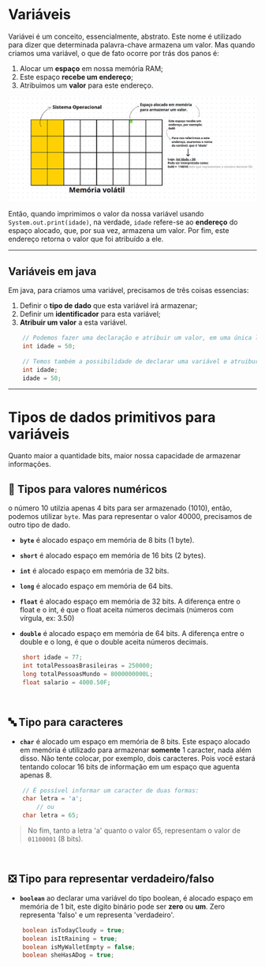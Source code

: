 # Variáveis
Variávei é um conceito, essencialmente, abstrato. Este nome é utilizado para dizer que determinada palavra-chave armazena um valor. Mas quando criamos uma variável, o que de fato ocorre por trás dos panos é:
1. Alocar um **espaço** em nossa memória RAM;
2. Este espaço **recebe um endereço**;
3. Atribuimos um **valor** para este endereço.

![criacao-de-variavel](../../assets/images/como-funciona-uma-variavel.png)

Então, quando imprimimos o valor da nossa variável usando `System.out.print(idade)`, na verdade, `idade` refere-se ao **endereço** do espaço alocado, que, por sua vez, armazena um valor. Por fim, este endereço retorna o valor que foi atribuído a ele.

___

## Variáveis em java
Em java, para criamos uma variável, precisamos de três coisas essencias:
1. Definir o __tipo de dado__ que esta variável irá armazenar;
2. Definir um __identificador__ para esta variável; 
3. __Atribuir um valor__ a esta variável. 
```java
    // Podemos fazer uma declaração e atribuir um valor, em uma única linha. 
    int idade = 50; 
```
```java
    // Temos também a possibilidade de declarar uma variável e atruibur um valor a ela futuramente.
    int idade; 
    idade = 50;
```

___

# Tipos de dados primitivos para variáveis
Quanto maior a quantidade bits, maior nossa capacidade de armazenar informações.

## 🔢 Tipos para valores numéricos
o número 10 utilzia apenas 4 bits para ser armazenado (1010), então, podemos utilizar `byte`.
Mas para representar o valor 40000, precisamos de outro tipo de dado.
- __`byte`__ é alocado espaço em memória de 8 bits (1 byte).
- __`short`__ é alocado espaço em memória de 16 bits (2 bytes). 
- __`int`__ é alocado espaço em memória de 32 bits.
- __`long`__ é alocado espaço em memória de 64 bits. 

- __`float`__ é alocado espaço em memória de 32 bits. A diferença entre o float e o int, é que o float aceita números decimais (números com vírgula, ex: 3.50)
- __`double`__ é alocado espaço em memória de 64 bits. A diferença entre o double e o long, é que o double aceita números decimais.

```java
    short idade = 77;
    int totalPessoasBrasileiras = 250000;
    long totalPessoasMundo = 8000000000L;
    float salario = 4000.50F;
```

<br>

## 🔤 Tipo para caracteres 
- __`char`__ é alocado um espaço em memória de 8 bits. Este espaço alocado em memória é utilizado para armazenar __somente__ 1 caracter, nada além disso. Não tente colocar, por exemplo, dois caracteres. Pois você estará tentando colocar 16 bits de informação em um espaço que aguenta apenas 8.  
```java
    // É possível informar um caracter de duas formas:
    char letra = 'a';
        // ou
    char letra = 65; 
```
> No fim, tanto a letra 'a' quanto o valor 65, representam o valor de `01100001` (8 bits).

<br>

## ❎ Tipo para representar verdadeiro/falso 
- __`boolean`__ ao declarar uma variável do tipo boolean, é alocado espaço em memória de 1 bit, este digito binário pode ser __zero__ ou __um__. Zero representa 'falso' e um representa 'verdadeiro'.
```java
    boolean isTodayCloudy = true;
    boolean isItRaining = true;
    boolean isMyWalletEmpty = false; 
    boolean sheHasADog = true; 
```
